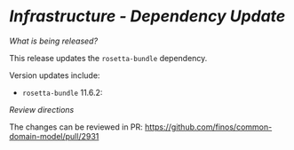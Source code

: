 # _Infrastructure - Dependency Update_

_What is being released?_

This release updates the `rosetta-bundle` dependency.

Version updates include:
- `rosetta-bundle` 11.6.2:

_Review directions_

The changes can be reviewed in PR: https://github.com/finos/common-domain-model/pull/2931
